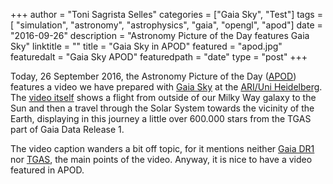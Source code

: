 +++
author = "Toni Sagrista Selles"
categories = ["Gaia Sky", "Test"]
tags = [ "simulation", "astronomy", "astrophysics", "gaia", "opengl", "apod"]
date = "2016-09-26"
description = "Astronomy Picture of the Day features Gaia Sky"
linktitle = ""
title = "Gaia Sky in APOD"
featured = "apod.jpg"
featuredalt = "Gaia Sky APOD"
featuredpath = "date"
type = "post"
+++

Today, 26 September 2016, the Astronomy Picture of the Day ([APOD](http://apod.nasa.gov/apod/ap160926.html)) features a video we have prepared with [Gaia Sky](https://zah.uni-heidelberg.de/gaia/outreach/gaiasky/) at the [ARI/Uni Heidelberg](https://zah.uni-heidelberg.de/zah-institutes/ari/). The [video itself](http://apod.nasa.gov/apod/ap160926.html) shows a flight from outside of our Milky Way galaxy to the Sun and then a travel through the Solar System towards the vicinity of the Earth, displaying in this journey a little over 600.000 stars from the TGAS part of Gaia Data Release 1.

The video caption wanders a bit off topic, for it mentions neither [Gaia DR1](http://www.cosmos.esa.int/web/gaia/dr1) nor [TGAS](http://www.cosmos.esa.int/web/gaia/iow_20150115), the main points of the video. Anyway, it is nice to have a video featured in APOD.
